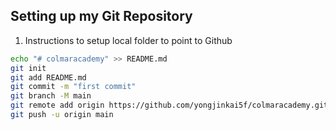 ## Setting up my Git Repository

1. Instructions to setup local folder to point to Github
    
```BASH
echo "# colmaracademy" >> README.md
git init
git add README.md
git commit -m "first commit"
git branch -M main
git remote add origin https://github.com/yongjinkai5f/colmaracademy.git
git push -u origin main
```
